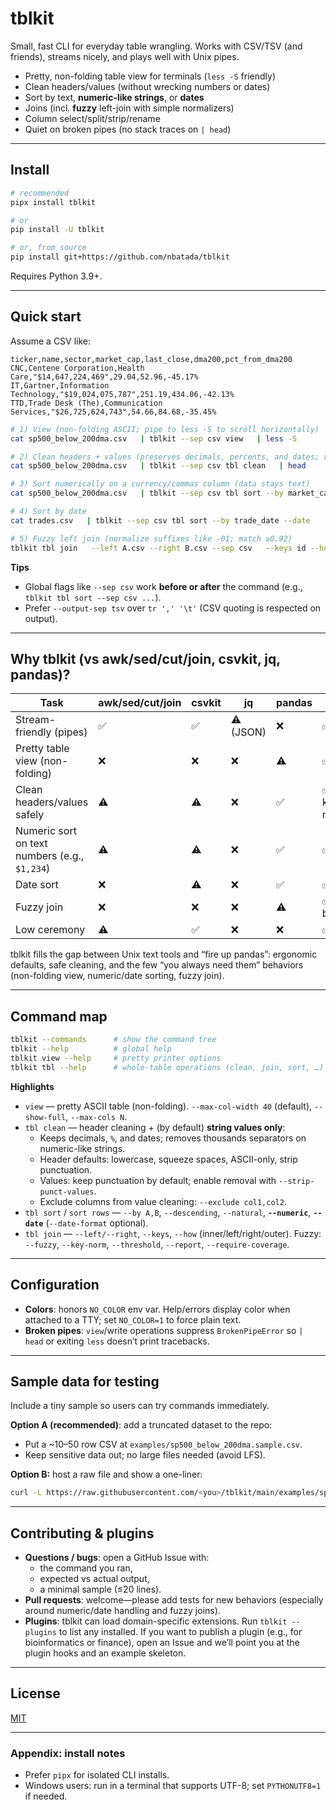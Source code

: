 # tblkit

Small, fast CLI for everyday table wrangling. Works with CSV/TSV (and friends), streams nicely, and plays well with Unix pipes.

- Pretty, non-folding table view for terminals (`less -S` friendly)
- Clean headers/values (without wrecking numbers or dates)
- Sort by text, **numeric-like strings**, or **dates**
- Joins (incl. **fuzzy** left-join with simple normalizers)
- Column select/split/strip/rename
- Quiet on broken pipes (no stack traces on `| head`)

---

## Install

```bash
# recommended
pipx install tblkit

# or
pip install -U tblkit

# or, from source
pip install git+https://github.com/nbatada/tblkit
```

Requires Python 3.9+.

---

## Quick start

Assume a CSV like:

```
ticker,name,sector,market_cap,last_close,dma200,pct_from_dma200
CNC,Centene Corporation,Health Care,"$14,647,224,469",29.04,52.96,-45.17%
IT,Gartner,Information Technology,"$19,024,075,787",251.19,434.06,-42.13%
TTD,Trade Desk (The),Communication Services,"$26,725,624,743",54.66,84.68,-35.45%
```

```bash
# 1) View (non-folding ASCII; pipe to less -S to scroll horizontally)
cat sp500_below_200dma.csv   | tblkit --sep csv view   | less -S

# 2) Clean headers + values (preserves decimals, percents, and dates; removes thousands)
cat sp500_below_200dma.csv   | tblkit --sep csv tbl clean   | head

# 3) Sort numerically on a currency/commas column (data stays text)
cat sp500_below_200dma.csv   | tblkit --sep csv tbl sort --by market_cap --numeric   | head -n 3

# 4) Sort by date
cat trades.csv   | tblkit --sep csv tbl sort --by trade_date --date

# 5) Fuzzy left join (normalize suffixes like -01; match ≥0.92)
tblkit tbl join   --left A.csv --right B.csv --sep csv   --keys id --how left --fuzzy   --key-norm strip_suffix:-\d+$,rm_leading_zeros,upper   --threshold 0.92 --report fuzzy_report.csv
```

**Tips**

- Global flags like `--sep csv` work **before or after** the command (e.g., `tblkit tbl sort --sep csv ...`).
- Prefer `--output-sep tsv` over `tr ',' '\t'` (CSV quoting is respected on output).

---

## Why tblkit (vs awk/sed/cut/join, csvkit, jq, pandas)?

| Task | awk/sed/cut/join | csvkit | jq | pandas | **tblkit** |
|---|---|---|---|---|---|
| Stream-friendly (pipes) | ✅ | ✅ | ⚠️ (JSON) | ❌ | ✅ |
| Pretty table view (non-folding) | ❌ | ❌ | ❌ | ⚠️ | ✅ |
| Clean headers/values safely | ⚠️ | ⚠️ | ❌ | ✅ | ✅ (text only; keeps numbers/dates) |
| Numeric sort on text numbers (e.g., `$1,234`) | ⚠️ | ⚠️ | ❌ | ✅ | ✅ (`--numeric`) |
| Date sort | ❌ | ⚠️ | ❌ | ✅ | ✅ (`--date`) |
| Fuzzy join | ❌ | ❌ | ❌ | ⚠️ | ✅ (simple, built-in) |
| Low ceremony | ⚠️ | ✅ | ❌ | ❌ | ✅ |

tblkit fills the gap between Unix text tools and “fire up pandas”: ergonomic defaults, safe cleaning, and the few “you always need them” behaviors (non-folding view, numeric/date sorting, fuzzy join).

---

## Command map

```bash
tblkit --commands      # show the command tree
tblkit --help          # global help
tblkit view --help     # pretty printer options
tblkit tbl --help      # whole-table operations (clean, join, sort, …)
```

**Highlights**

- `view` — pretty ASCII table (non-folding). `--max-col-width 40` (default), `--show-full`, `--max-cols N`.
- `tbl clean` — header cleaning + (by default) **string values only**:
  - Keeps decimals, `%`, and dates; removes thousands separators on numeric-like strings.
  - Header defaults: lowercase, squeeze spaces, ASCII-only, strip punctuation.
  - Values: keep punctuation by default; enable removal with `--strip-punct-values`.
  - Exclude columns from value cleaning: `--exclude col1,col2`.
- `tbl sort` / `sort rows` — `--by A,B`, `--descending`, `--natural`, **`--numeric`**, **`--date`** (`--date-format` optional).
- `tbl join` — `--left/--right`, `--keys`, `--how` (inner/left/right/outer). Fuzzy: `--fuzzy`, `--key-norm`, `--threshold`, `--report`, `--require-coverage`.

---

## Configuration

- **Colors**: honors `NO_COLOR` env var. Help/errors display color when attached to a TTY; set `NO_COLOR=1` to force plain text.
- **Broken pipes**: `view`/write operations suppress `BrokenPipeError` so `| head` or exiting `less` doesn’t print tracebacks.

---

## Sample data for testing

Include a tiny sample so users can try commands immediately.

**Option A (recommended)**: add a truncated dataset to the repo:
- Put a ~10–50 row CSV at `examples/sp500_below_200dma.sample.csv`.
- Keep sensitive data out; no large files needed (avoid LFS).

**Option B:** host a raw file and show a one-liner:
```bash
curl -L https://raw.githubusercontent.com/<you>/tblkit/main/examples/sp500_below_200dma.sample.csv   | tblkit --sep csv view | less -S
```

---

## Contributing & plugins

- **Questions / bugs**: open a GitHub Issue with:
  - the command you ran,
  - expected vs actual output,
  - a minimal sample (≤20 lines).
- **Pull requests**: welcome—please add tests for new behaviors (especially around numeric/date handling and fuzzy joins).
- **Plugins**: tblkit can load domain-specific extensions. Run `tblkit --plugins` to list any installed. If you want to publish a plugin (e.g., for bioinformatics or finance), open an Issue and we’ll point you at the plugin hooks and an example skeleton.

---

## License

[MIT](LICENSE)

---

### Appendix: install notes

- Prefer `pipx` for isolated CLI installs.
- Windows users: run in a terminal that supports UTF-8; set `PYTHONUTF8=1` if needed.
